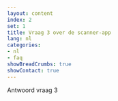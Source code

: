 ```yaml
---
layout: content
index: 2
set: 1
title: Vraag 3 over de scanner-app
lang: nl
categories:
- nl
- faq
showBreadCrumbs: true
showContact: true
---
```

Antwoord vraag 3
